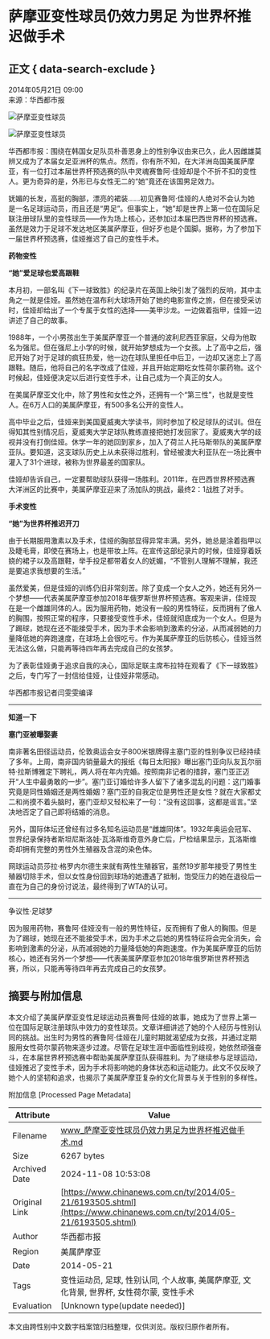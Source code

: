 # 萨摩亚变性球员仍效力男足 为世界杯推迟做手术

## 正文 { data-search-exclude }


2014年05月21日 09:00  
来源：华西都市报  

![萨摩亚变性球员](http://www.chinanews.com/fileftp/2020/03/2020-03-11/U194P4T47D46410F978DT20200311093349.jpg)

![萨摩亚变性球员](http://www.chinanews.com/fileftp/2020/03/2020-03-11/U194P4T47D46410F977DT20200311083723.jpg)

华西都市报：围绕在韩国女足队员朴善恩身上的性别争议由来已久，此人因雌雄莫辨又成为了本届女足亚洲杯的焦点。然而，你有所不知，在大洋洲岛国美属萨摩亚，有一位打过本届世界杯预选赛的队中灵魂赛鲁阿·佳娅却是个不折不扣的变性人。更为奇异的是，外形已与女性无二的“她”竟还在该国男足效力。

妩媚的长发，高挺的胸部，漂亮的裙装……初见赛鲁阿·佳娅的人绝对不会认为她是一名足球运动员，而且还是“男足”。但事实上，“她”却是世界上第一位在国际足联注册球队里的变性球员——作为场上核心，还参加过本届巴西世界杯的预选赛。虽然是效力于足球不发达地区美属萨摩亚，但好歹也是个国脚。据称，为了参加下一届世界杯预选赛，佳娅推迟了自己的变性手术。

**药物变性**

**“她”爱足球也爱高跟鞋**

本月初，一部名叫《下一球致胜》的纪录片在英国上映引发了强烈的反响，其中主角之一就是佳娅。虽然她在温布利大球场开始了她的电影宣传之旅，但在接受采访时，佳娅却给出了一个专属于女性的选择——美甲沙龙。一边做着指甲，佳娅一边讲述了自己的故事。

1988年，一个小男孩出生于美属萨摩亚一个普通的波利尼西亚家庭，父母为他取名为强尼。但在强尼上小学的时候，就开始梦想成为一个女孩。上了高中之后，强尼开始了对于足球的疯狂热爱，他一边在球队里担任中后卫，一边却又迷恋上了高跟鞋。随后，他将自己的名字改成了佳娅，并且开始定期吃女性荷尔蒙药物。这个时候起，佳娅便决定以后进行变性手术，让自己成为一个真正的女人。

在美属萨摩亚文化中，除了男性和女性之外，还拥有一个“第三性”，也就是变性人。在6万人口的美属萨摩亚，有500多名公开的变性人。

高中毕业之后，佳娅来到美国夏威夷大学读书，同时参加了校足球队的试训。但在得知其性别情况后，夏威夷大学足球队教练直接把她打发回家了。夏威夷大学的歧视并没有打倒佳娅。休学一年的她回到家乡，加入了荷兰人托马斯带队的美属萨摩亚队。要知道，这支球队历史上从未获得过胜利，曾经被澳大利亚队在一场比赛中灌入了31个进球，被称为世界最差的国家队。

佳娅却告诉自己，一定要帮助球队获得一场胜利。2011年，在巴西世界杯预选赛大洋洲区的比赛中，美属萨摩亚迎来了汤加队的挑战，最终2：1战胜了对手。

**手术变性**

**“她”为世界杯推迟开刀**

由于长期服用激素以及手术，佳娅的胸部显得异常丰满。另外，她总是涂着指甲以及睫毛膏，即使在赛场上，也是带妆上阵。在宣传这部纪录片的时候，佳娅穿着妖娆的裙子以及高跟鞋，举手投足都带着女人的妩媚，“不管别人理解不理解，我还是要追求我想要的生活。”

虽然爱美，但是佳娅的训练仍旧非常刻苦。除了变成一个女人之外，她还有另外一个梦想——代表美属萨摩亚参加2018年俄罗斯世界杯预选赛。客观来讲，佳娅现在是一个雌雄同体的人。因为服用药物，她没有一般的男性特征，反而拥有了傲人的胸围，按照正常的程序，只要接受变性手术，佳娅就彻底成为一个女人。但是为了踢球，她现在还不能接受手术，因为手术会影响到激素的分泌，从而减弱她的力量降低她的奔跑速度，在球场上会很吃亏。作为美属萨摩亚的后防核心，佳娅当然无法这么做，只能再等待四年再去完成自己的女孩梦。

为了表彰佳娅勇于追求自我的决心，国际足联主席布拉特在观看了《下一球致胜》之后，专门写了一封信给佳娅，让佳娅非常感动。

华西都市报记者闫雯雯编译

---

**知道一下**

**塞门亚被曝娶妻**

南非著名田径运动员，伦敦奥运会女子800米银牌得主塞门亚的性别争议已经持续了多年。上周，南非国内销量最大的报纸《每日太阳报》曝出塞门亚向队友瓦尔丽特·拉斯博雅定下聘礼，两人将在年内完婚。按照南非记者的措辞，塞门亚正迈开“人生中最勇敢的一步”。塞门亚订婚给许多人留下了诸多混乱的问题：这门婚事究竟是同性婚姻还是两性婚姻？塞门亚的自我定位是男性还是女性？就在大家都丈二和尚摸不着头脑时，塞门亚却又轻松来了一句：“没有这回事，这都是谣言。”坚决地否定了自己即将结婚的消息。

另外，国际体坛还曾经有过多名知名运动员是“雌雄同体”。1932年奥运会冠军、世界纪录保持者斯坦尼斯洛娃·瓦洛斯维奇意外身亡后，尸检结果显示，瓦洛斯维奇却拥有完整的男性外生殖器及含混的染色体。

网球运动员莎拉·格罗内尔德生来就有两性生殖器官，虽然19岁那年接受了男性生殖器切除手术，但以女性身份回到球场的她遭遇了抵制，饱受压力的她在退役后一直在为自己的身份讨说法，最终得到了WTA的认可。

---

争议性·足球梦

因为服用药物，赛鲁阿·佳娅没有一般的男性特征，反而拥有了傲人的胸围。但是为了踢球，她现在还不能接受手术，因为手术之后她的男性特征将会完全消失，会影响到激素的分泌，从而减弱她的力量降低她的奔跑速度。作为美属萨摩亚的后防核心，她还有另外一个梦想——代表美属萨摩亚参加2018年俄罗斯世界杯预选赛，所以，只能再等待四年再去完成自己的女孩梦。

## 摘要与附加信息

<!-- tcd_abstract -->
本文介绍了美属萨摩亚变性足球运动员赛鲁阿·佳娅的故事，她成为了世界上第一位在国际足联注册球队中效力的变性球员。文章详细讲述了她的个人经历与性别认同的挑战。出生时为男性的赛鲁阿·佳娅在儿童时期就渴望成为女孩，并通过定期服用女性荷尔蒙药物来逐步过渡。尽管在足球生涯中面临性别歧视，她依然顽强奋斗，在本届世界杯预选赛中帮助美属萨摩亚队获得胜利。为了继续参与足球运动，佳娅推迟了变性手术，因为手术将影响她的身体状态和运动能力。此文不仅反映了她个人的坚韧和追求，也揭示了美属萨摩亚复杂的文化背景与关于性别的多样性。
<!-- tcd_abstract_end -->

附加信息 [Processed Page Metadata]

| Attribute       | Value                                  |
|-----------------|----------------------------------------|
| Filename        | www_萨摩亚变性球员仍效力男足为世界杯推迟做手术.md                             |
| Size            | 6267 bytes                           |
| Archived Date   | 2024-11-08 10:53:08                             |
| Original Link   | [https://www.chinanews.com.cn/ty/2014/05-21/6193505.shtml](https://www.chinanews.com.cn/ty/2014/05-21/6193505.shtml)                       |
| Author          | 华西都市报                               |
| Region          | 美属萨摩亚                               |
| Date            | 2014-05-21                                 |
| Tags            | 变性运动员, 足球, 性别认同, 个人故事, 美属萨摩亚, 文化背景, 世界杯, 女性荷尔蒙, 变性手术                                 |
| Evaluation            | [Unknown type(update needed)]                                 |
<!-- tcd_table_end -->

本文由跨性别中文数字档案馆归档整理，仅供浏览。版权归原作者所有。
